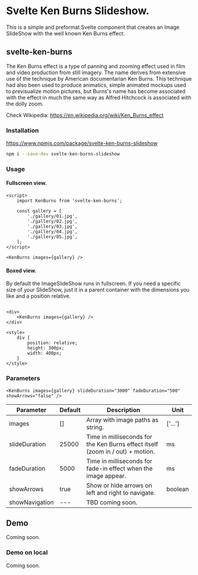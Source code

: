 # Svelte Ken Burns Slideshow.
This is a simple and preformat Svelte component that creates an Image SlideShow with the well known Ken Burns effect. 

## svelte-ken-burns
The Ken Burns effect is a type of panning and zooming effect used in film and video production from still imagery. The name derives from extensive use of the technique by American documentarian Ken Burns. This technique had also been used to produce animatics, simple animated mockups used to previsualize motion pictures, but Burns's name has become associated with the effect in much the same way as Alfred Hitchcock is associated with the dolly zoom.

Check Wikipedia: https://en.wikipedia.org/wiki/Ken_Burns_effect

### Installation
https://www.npmjs.com/package/svelte-ken-burns-slideshow
```sh
npm i --save-dev svelte-ken-burns-slideshow
```

### Usage
#### Fullscreen view.
```svelte
<script>
    import KenBurns from 'svelte-ken-burns';
    
    const gallery = [
        './gallery/01.jpg',
        './gallery/02.jpg',
        './gallery/03.jpg',
        './gallery/04.jpg',
        './gallery/05.jpg',
    ];
</script>

<KenBurns images={gallery} />

```

#### Boxed view.
By default the ImageSlideShow runs in fullscreen. If you need a specific size of your SlideShow, just it in a parent container with the dimensions you like and a position relative.

```svelte

<div>
    <KenBurns images={gallery} />
</div>

<style>
    div {
        position: relative;
        height: 300px;
        width: 400px;
    }
</style>

```
### Parameters

```svelte
<KenBurns images={gallery} slideDuration="3000" fadeDuration="500" showArrows="false" />
```

| Parameter | Default | Description | Unit |
| --- | --- | --- | --- |
| images | [] | Array with image paths as string. | ['...'] |
| slideDuration | 25000 | Time in milliseconds for the Ken Burns effect itself (zoom in / out) + motion. | ms |
| fadeDuration | 5000 | Time in milliseconds for fade-in effect when the image appear. | ms |
| showArrows | true | Show or hide arrows on left and right to navigate. | boolean |
| showNavigation | --- | TBD coming soon.

## Demo
Coming soon.

### Demo on local

Coming soon.
